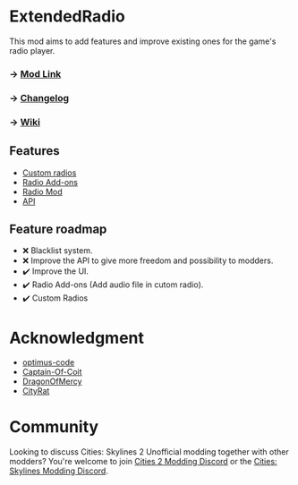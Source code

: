 # ExtendedRadio
This mod aims to add features and improve existing ones for the game's radio player.

### -> [Mod Link](https://mods.paradoxplaza.com/mods/75862/Windows)
### -> [Changelog](https://github.com/AlphaGaming7780/ExtendedRadio/blob/master/CHANGELOG.md)
### -> [Wiki](https://github.com/AlphaGaming7780/ExtendedRadio/wiki)

## Features

- [Custom radios](https://github.com/AlphaGaming7780/ExtendedRadio/wiki/Custom-Radio)
- [Radio Add-ons](https://github.com/AlphaGaming7780/ExtendedRadio/wiki/RadioAddons)
- [Radio Mod](https://github.com/AlphaGaming7780/ExtendedRadio/wiki/RadioMod#radio-mod)
- [API](https://github.com/AlphaGaming7780/ExtendedRadio/wiki/API)

## Feature roadmap
- ❌ Blacklist system.
- ❌ Improve the API to give more freedom and possibility to modders.
- ✔️ Improve the UI.
- ✔️ Radio Add-ons (Add audio file in cutom radio).
- ✔️ Custom Radios

# Acknowledgment
- [optimus-code]()
- [Captain-Of-Coit](https://github.com/Captain-Of-Coit)
- [DragonOfMercy](https://github.com/dragonofmercy)
- [CityRat](https://mods.paradoxplaza.com/authors/CityRatPlays)

# Community
Looking to discuss Cities: Skylines 2 Unofficial modding together with other modders? You're welcome to join [Cities 2 Modding Discord](https://discord.gg/vd7HXnpPJf) or the [Cities: Skylines Modding Discord](https://discord.gg/27CVdGFA47).
